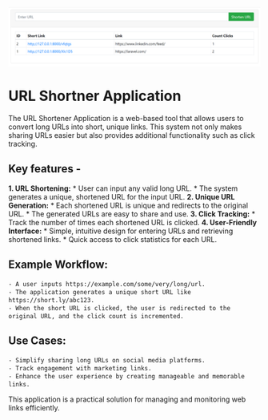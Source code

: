 ![Alt text](url-shortener.PNG)

# URL Shortner Application

The URL Shortener Application is a web-based tool that allows users to convert long URLs into short, unique links. This system not only makes sharing URLs easier but also provides additional functionality such as click tracking.

## Key features - 
**1. URL Shortening:**
    * User can input any valid long URL.
    * The system generates a unique, shortened URL for the input URL.
**2. Unique URL Generation:**
    * Each shortened URL is unique and redirects to the original URL. 
    * The generated URLs are easy to share and use. 
**3. Click Tracking:** 
    * Track the number of times each shortened URL is clicked. 
**4. User-Friendly Interface:**
    * Simple, intuitive design for entering URLs and retrieving shortened links. 
    * Quick access to click statistics for each URL.

## Example Workflow:
    - A user inputs https://example.com/some/very/long/url.
    - The application generates a unique short URL like https://short.ly/abc123.
    - When the short URL is clicked, the user is redirected to the original URL, and the click count is incremented.

## Use Cases: 
    - Simplify sharing long URLs on social media platforms.
    - Track engagement with marketing links.
    - Enhance the user experience by creating manageable and memorable links.

This application is a practical solution for managing and monitoring web links efficiently.
